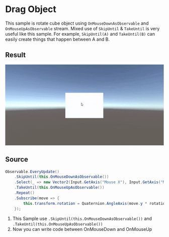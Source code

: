 # Drag Object
This sample is rotate cube object using `OnMouseDownAsObservable` and `OnMouseUpAsObservable` stream. Mixed use of `SkipUntil` & `TakeUntil` is very useful like this sample.
For example, `SkipUntil(A)` and `TakeUntil(B)` can easily create things that happen between A and B.

## Result
![result](./pic.gif)

## Source
```csharp
Observable.EveryUpdate()
    .SkipUntil(this.OnMouseDownAsObservable())
    .Select(_ => new Vector2(Input.GetAxis("Mouse X"), Input.GetAxis("Mouse Y")))
    .TakeUntil(this.OnMouseUpAsObservable())
    .Repeat()
    .Subscribe(move => {
        this.transform.rotation = Quaternion.AngleAxis(move.y * rotationSpeed * Time.deltaTime, Vector3.right) * Quaternion.AngleAxis(-move.x * rotationSpeed * Time.deltaTime, Vector3.up) * transform.rotation;
    });
```
1. This Sample use `.SkipUntil(this.OnMouseDownAsObservable())` and `.TakeUntil(this.OnMouseUpAsObservable())`
2. Now you can write code between OnMouseDown and OnMouseUp

